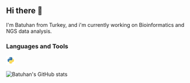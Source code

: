 ## Hi there 👋

I'm Batuhan from Turkey, and i'm currently working on Bioinformatics and NGS data analysis. 

### Languages and Tools
<img src= "https://raw.githubusercontent.com/github/explore/80688e429a7d4ef2fca1e82350fe8e3517d3494d/topics/python/python.png" width="25" height="25" >

![Batuhan's GitHub stats](https://github-readme-stats.vercel.app/api?username=batuyolver&show_icons=true&theme=radical)
